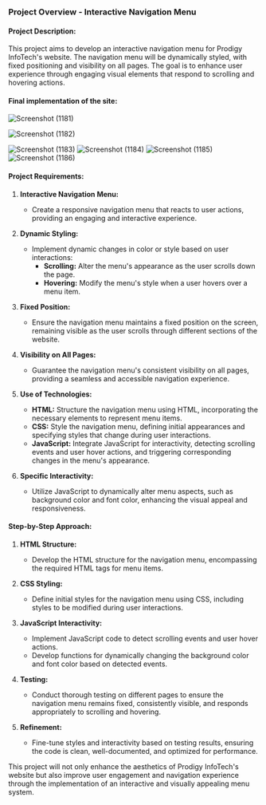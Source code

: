 ### Project Overview - Interactive Navigation Menu

#### Project Description:
This project aims to develop an interactive navigation menu for Prodigy InfoTech's website. The navigation menu will be dynamically styled, with fixed positioning and visibility on all pages. The goal is to enhance user experience through engaging visual elements that respond to scrolling and hovering actions.

#### Final implementation of the site:
![Screenshot (1181)](https://github.com/RashidHasan/PRODIGY_WD_01/assets/136935583/014b8d9e-1a91-4c2b-a58f-1dc68898af76)

![Screenshot (1182)](https://github.com/RashidHasan/PRODIGY_WD_01/assets/136935583/04df311f-2fe1-4641-b685-6a453ef1187a)

![Screenshot (1183)](https://github.com/RashidHasan/PRODIGY_WD_01/assets/136935583/66fb9b51-f2ea-4c04-a233-0e8f7f3e3c8f)
![Screenshot (1184)](https://github.com/RashidHasan/PRODIGY_WD_01/assets/136935583/6aa08f1d-4b8c-46c1-aaf9-d3f44008ea6d)
![Screenshot (1185)](https://github.com/RashidHasan/PRODIGY_WD_01/assets/136935583/3c27dd5a-7f21-4b0c-addd-4a3cef016789)
![Screenshot (1186)](https://github.com/RashidHasan/PRODIGY_WD_01/assets/136935583/836947b5-f266-4c09-a369-ccd0a496b963)

#### Project Requirements:
1. **Interactive Navigation Menu:**
    - Create a responsive navigation menu that reacts to user actions, providing an engaging and interactive experience.

2. **Dynamic Styling:**
    - Implement dynamic changes in color or style based on user interactions:
       - **Scrolling:** Alter the menu's appearance as the user scrolls down the page.
       - **Hovering:** Modify the menu's style when a user hovers over a menu item.

3. **Fixed Position:**
    - Ensure the navigation menu maintains a fixed position on the screen, remaining visible as the user scrolls through different sections of the website.

4. **Visibility on All Pages:**
    - Guarantee the navigation menu's consistent visibility on all pages, providing a seamless and accessible navigation experience.

5. **Use of Technologies:**
    - **HTML:** Structure the navigation menu using HTML, incorporating the necessary elements to represent menu items.
    - **CSS:** Style the navigation menu, defining initial appearances and specifying styles that change during user interactions.
    - **JavaScript:** Integrate JavaScript for interactivity, detecting scrolling events and user hover actions, and triggering corresponding changes in the menu's appearance.

6. **Specific Interactivity:**
    - Utilize JavaScript to dynamically alter menu aspects, such as background color and font color, enhancing the visual appeal and responsiveness.

#### Step-by-Step Approach:

1. **HTML Structure:**
    - Develop the HTML structure for the navigation menu, encompassing the required HTML tags for menu items.

2. **CSS Styling:**
    - Define initial styles for the navigation menu using CSS, including styles to be modified during user interactions.

3. **JavaScript Interactivity:**
    - Implement JavaScript code to detect scrolling events and user hover actions.
    - Develop functions for dynamically changing the background color and font color based on detected events.

4. **Testing:**
    - Conduct thorough testing on different pages to ensure the navigation menu remains fixed, consistently visible, and responds appropriately to scrolling and hovering.

5. **Refinement:**
    - Fine-tune styles and interactivity based on testing results, ensuring the code is clean, well-documented, and optimized for performance.

This project will not only enhance the aesthetics of Prodigy InfoTech's website but also improve user engagement and navigation experience through the implementation of an interactive and visually appealing menu system.
